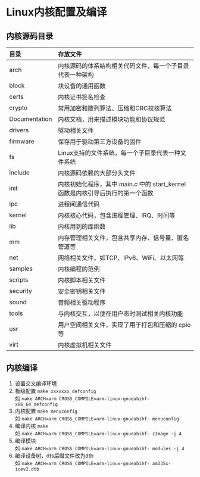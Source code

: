 # Linux内核配置及编译

## 内核源码目录

|目录|存放文件|
|:--|:--|
|arch|内核源码的体系结构相关代码文件，每一个子目录代表一种架构|
|block|块设备的通用函数|
|certs|内核证书签名检查|
|crypto|常用加密和散列算法、压缩和CRC校核算法|
|Documentation|内核文档，用来描述模块功能和协议规范|
|drivers|驱动相关文件|
|firmware|保存用于驱动第三方设备的固件|
|fs|Linux支持的文件系统，每一个子目录代表一种文件系统|
|include|内核源码依赖的大部分头文件|
|init|内核初始化程序，其中 main.c 中的 start_kernel 函数是内核引导后执行的第一个函数|
|ipc|进程间通信代码|
|kernel|内核核心代码，包含进程管理、IRQ、时间等|
|lib|内核用到的库函数|
|mm|内存管理相关文件，包含共享内存、信号量、匿名管道等|
|net|网络相关文件，如TCP、IPv6、WiFi、以太网等|
|samples|内核编程的范例|
|scripts|内核脚本相关文件|
|security|安全密钥相关文件|
|sound|音频相关驱动程序|
|tools|与内核交互，以便在用户态时测试相关内核功能|
|usr|用户空间相关文件，实现了用于打包和压缩的 cpio 等|
|virt|内核虚拟机相关文件|

## 内核编译
1. 设置交叉编译环境
2. 板级配置 `make xxxxxxx_defconfig`  
    如 `make ARCH=arm CROSS_COMPILE=arm-linux-gnueabihf- x86_64_defconfig`
3. 内核配置 `make menuconfig`  
    如 `make ARCH=arm CROSS_COMPILE=arm-linux-gnueabihf- menuconfig`
4. 编译内核 `make`  
    如 `make ARCH=arm CROSS_COMPILE=arm-linux-gnueabihf- zImage -j 4`
5. 编译模块  
    如 `make ARCH=arm CROSS_COMPILE=arm-linux-gnueabihf- modules -j 4`
6. 编译设备树，dts后缀文件改为dtb  
    如 `make ARCH=arm CROSS_COMPILE=arm-linux-gnueabihf- am335x-icev2.dtb`

